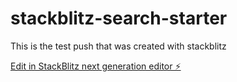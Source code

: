 # stackblitz-search-starter

This is the test push that was created with stackblitz

[Edit in StackBlitz next generation editor ⚡️](https://stackblitz.com/~/github.com/aadenir/stackblitz-search-starter)